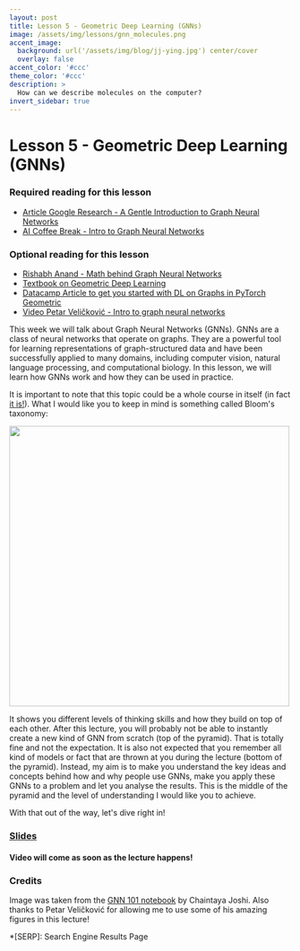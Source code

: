 ```yaml
---
layout: post
title: Lesson 5 - Geometric Deep Learning (GNNs)
image: /assets/img/lessons/gnn_molecules.png
accent_image: 
  background: url('/assets/img/blog/jj-ying.jpg') center/cover
  overlay: false
accent_color: '#ccc'
theme_color: '#ccc'
description: >
  How can we describe molecules on the computer?
invert_sidebar: true
---
```


# Lesson 5 - Geometric Deep Learning (GNNs)

### Required reading for this lesson
- [Article Google Research - A Gentle Introduction to Graph Neural Networks](https://distill.pub/2021/gnn-intro/)
- [AI Coffee Break - Intro to Graph Neural Networks](https://www.youtube.com/watch?v=me3UsMm9QEs)

### Optional reading for this lesson
- [Rishabh Anand - Math behind Graph Neural Networks](https://rish-16.github.io/posts/gnn-math/)
- [Textbook on Geometric Deep Learning](https://arxiv.org/abs/2104.13478)
- [Datacamp Article to get you started with DL on Graphs in PyTorch Geometric](https://www.datacamp.com/tutorial/comprehensive-introduction-graph-neural-networks-gnns-tutorial)
- [Video Petar Veličković - Intro to graph neural networks](https://www.youtube.com/watch?v=8owQBFAHw7E)

This week we will talk about Graph Neural Networks (GNNs). GNNs are a class of neural networks that operate on graphs. They are a powerful tool for learning representations of graph-structured data and have been successfully applied to many domains, including computer vision, natural language processing, and computational biology. In this lesson, we will learn how GNNs work and how they can be used in practice.

It is important to note that this topic could be a whole course in itself (in fact [it is!](https://geometricdeeplearning.com/lectures/)). What I would like you to keep in mind is something called Bloom's taxonomy:

<img src="https://citt.ufl.edu/media/cittufledu/images/Blooms-Taxonomy.png" width=500>

It shows you different levels of thinking skills and how they build on top of each other. After this lecture, you will probably not be able to instantly create a new kind of GNN from scratch (top of the pyramid). That is totally fine and not the expectation. It is also not expected that you remember all kind of models or fact that are thrown at you during the lecture (bottom of the pyramid). Instead, my aim is to make you understand the key ideas and concepts behind how and why people use GNNs, make you apply these GNNs to a problem and let you analyse the results. This is the middle of the pyramid and the level of understanding I would like you to achieve.

With that out of the way, let's dive right in!

### [Slides](/assets/slides/05_GNNs.pdf)

#### Video will come as soon as the lecture happens!

### Credits

Image was taken from the [GNN 101 notebook](https://colab.research.google.com/github/chaitjo/geometric-gnn-dojo/blob/main/geometric_gnn_101.ipynb) by Chaintaya Joshi. Also thanks to Petar Veličković for allowing me to use some of his amazing figures in this lecture!


*[SERP]: Search Engine Results Page
